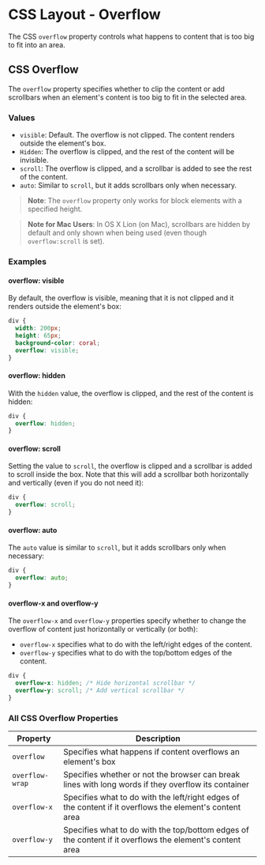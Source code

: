 # CSS Layout - Overflow
The CSS `overflow` property controls what happens to content that is too big to fit into an area.
## CSS Overflow
The `overflow` property specifies whether to clip the content or add scrollbars when an element's content is too big to fit in the selected area.

### Values
- `visible`: Default. The overflow is not clipped. The content renders outside the element's box.
- `Hidden`: The overflow is clipped, and the rest of the content will be invisible.
- `scroll`: The overflow is clipped, and a scrollbar is added to see the rest of the content.
- `auto`: Similar to `scroll`, but it adds scrollbars only when necessary.

> **Note**: The `overflow` property only works for block elements with a specified height.

> **Note for Mac Users**: In OS X Lion (on Mac), scrollbars are hidden by default and only shown when being used (even though `overflow:scroll` is set).

### Examples

#### overflow: visible
By default, the overflow is visible, meaning that it is not clipped and it renders outside the element's box:

```css
div {
  width: 200px;
  height: 65px;
  background-color: coral;
  overflow: visible;
}
```

#### overflow: hidden
With the `hidden` value, the overflow is clipped, and the rest of the content is hidden:

```css
div {
  overflow: hidden;
}
```

#### overflow: scroll
Setting the value to `scroll`, the overflow is clipped and a scrollbar is added to scroll inside the box. Note that this will add a scrollbar both horizontally and vertically (even if you do not need it):

```css
div {
  overflow: scroll;
}
```

#### overflow: auto
The `auto` value is similar to `scroll`, but it adds scrollbars only when necessary:

```css
div {
  overflow: auto;
}
```

#### overflow-x and overflow-y
The `overflow-x` and `overflow-y` properties specify whether to change the overflow of content just horizontally or vertically (or both):

- `overflow-x` specifies what to do with the left/right edges of the content.
- `overflow-y` specifies what to do with the top/bottom edges of the content.

```css
div {
  overflow-x: hidden; /* Hide horizontal scrollbar */
  overflow-y: scroll; /* Add vertical scrollbar */
}
```

### All CSS Overflow Properties

| Property       | Description                                                                                 |
| -------------- | ------------------------------------------------------------------------------------------- |
| `overflow`     | Specifies what happens if content overflows an element's box                                 |
| `overflow-wrap`| Specifies whether or not the browser can break lines with long words if they overflow its container |
| `overflow-x`   | Specifies what to do with the left/right edges of the content if it overflows the element's content area |
| `overflow-y`   | Specifies what to do with the top/bottom edges of the content if it overflows the element's content area |



